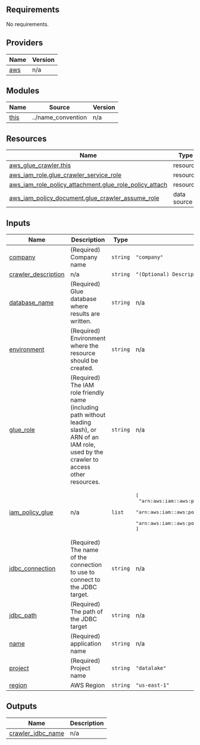 ## Requirements

No requirements.

## Providers

| Name | Version |
|------|---------|
| <a name="provider_aws"></a> [aws](#provider\_aws) | n/a |

## Modules

| Name | Source | Version |
|------|--------|---------|
| <a name="module_this"></a> [this](#module\_this) | ../name_convention | n/a |

## Resources

| Name | Type |
|------|------|
| [aws_glue_crawler.this](https://registry.terraform.io/providers/hashicorp/aws/latest/docs/resources/glue_crawler) | resource |
| [aws_iam_role.glue_crawler_service_role](https://registry.terraform.io/providers/hashicorp/aws/latest/docs/resources/iam_role) | resource |
| [aws_iam_role_policy_attachment.glue_role_policy_attach](https://registry.terraform.io/providers/hashicorp/aws/latest/docs/resources/iam_role_policy_attachment) | resource |
| [aws_iam_policy_document.glue_crawler_assume_role](https://registry.terraform.io/providers/hashicorp/aws/latest/docs/data-sources/iam_policy_document) | data source |

## Inputs

| Name | Description | Type | Default | Required |
|------|-------------|------|---------|:--------:|
| <a name="input_company"></a> [company](#input\_company) | (Required) Company name | `string` | `"company"` | no |
| <a name="input_crawler_description"></a> [crawler\_description](#input\_crawler\_description) | n/a | `string` | `"(Optional) Description of the crawler."` | no |
| <a name="input_database_name"></a> [database\_name](#input\_database\_name) | (Required) Glue database where results are written. | `string` | n/a | yes |
| <a name="input_environment"></a> [environment](#input\_environment) | (Required) Environment where the resource should be created. | `string` | n/a | yes |
| <a name="input_glue_role"></a> [glue\_role](#input\_glue\_role) | (Required) The IAM role friendly name (including path without leading slash), or ARN of an IAM role, used by the crawler to access other resources. | `string` | n/a | yes |
| <a name="input_iam_policy_glue"></a> [iam\_policy\_glue](#input\_iam\_policy\_glue) | n/a | `list` | <pre>[<br>  "arn:aws:iam::aws:policy/AmazonS3FullAccess",<br>  "arn:aws:iam::aws:policy/service-role/AWSGlueServiceRole",<br>  "arn:aws:iam::aws:policy/AmazonEC2FullAccess"<br>]</pre> | no |
| <a name="input_jdbc_connection"></a> [jdbc\_connection](#input\_jdbc\_connection) | (Required) The name of the connection to use to connect to the JDBC target. | `string` | n/a | yes |
| <a name="input_jdbc_path"></a> [jdbc\_path](#input\_jdbc\_path) | (Required) The path of the JDBC target | `string` | n/a | yes |
| <a name="input_name"></a> [name](#input\_name) | (Required) application name | `string` | n/a | yes |
| <a name="input_project"></a> [project](#input\_project) | (Required) Project name | `string` | `"datalake"` | no |
| <a name="input_region"></a> [region](#input\_region) | AWS Region | `string` | `"us-east-1"` | no |

## Outputs

| Name | Description |
|------|-------------|
| <a name="output_crawler_jdbc_name"></a> [crawler\_jdbc\_name](#output\_crawler\_jdbc\_name) | n/a |
